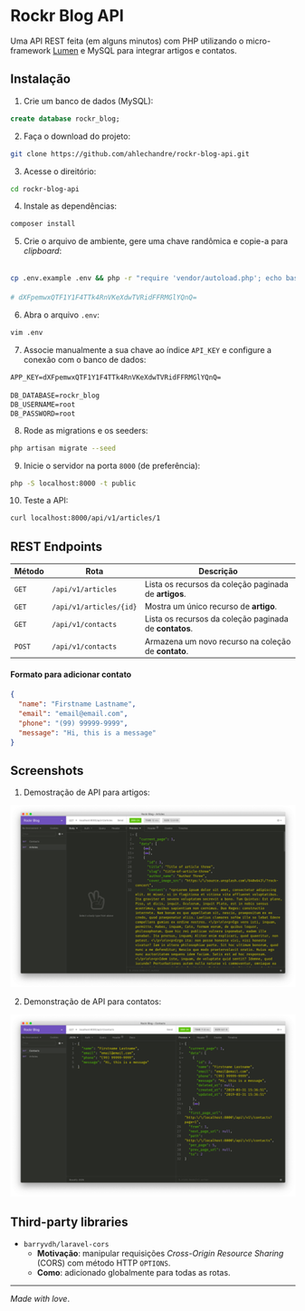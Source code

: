 # Rockr Blog API

Uma API REST feita (em alguns minutos) com PHP utilizando o micro-framework [Lumen](https://lumen.laravel.com) e MySQL para integrar artigos e contatos.

## Instalação

1. Crie um banco de dados (MySQL):

```sql
create database rockr_blog;
```

2. Faça o download do projeto: 

```bash
git clone https://github.com/ahlechandre/rockr-blog-api.git
```

3. Acesse o direitório:

```bash
cd rockr-blog-api
```

4. Instale as dependências:

```bash
composer install
```

5. Crie o arquivo de ambiente, gere uma chave randômica e copie-a para *clipboard*:


```bash

cp .env.example .env && php -r "require 'vendor/autoload.php'; echo base64_encode(str_random(32)).PHP_EOL;"

# dXFpemwxQTF1Y1F4TTk4RnVKeXdwTVRidFFRMGlYQnQ=
```

6. Abra o arquivo `.env`:

```bash
vim .env
```

7. Associe manualmente a sua chave ao índice `API_KEY` e configure a conexão com o banco de dados:

```dotenv
APP_KEY=dXFpemwxQTF1Y1F4TTk4RnVKeXdwTVRidFFRMGlYQnQ=

DB_DATABASE=rockr_blog
DB_USERNAME=root
DB_PASSWORD=root
```

8. Rode as migrations e os seeders:

```bash
php artisan migrate --seed
```

9. Inicie o servidor na porta `8000` (de preferência):


```bash
php -S localhost:8000 -t public
```

10. Teste a API:

```bash
curl localhost:8000/api/v1/articles/1
```

## REST Endpoints

| Método | Rota | Descrição |
|--------|------|----------|
| `GET` | `/api/v1/articles` | Lista os recursos da coleção paginada de **artigos**.
| `GET` | `/api/v1/articles/{id}` | Mostra um único recurso de **artigo**.
| `GET` | `/api/v1/contacts` | Lista os recursos da coleção paginada de **contatos**.
| `POST` | `/api/v1/contacts` | Armazena um novo recurso na coleção de **contato**.

#### Formato para adicionar contato

```json
{
  "name": "Firstname Lastname",
  "email": "email@email.com",
  "phone": "(99) 99999-9999",
  "message": "Hi, this is a message"
}
```

## Screenshots

1. Demostração de API para artigos:

![Demostração de API para artigos](./screenshots/rockr-blog-api-demo-articles.png)

2. Demonstração de API para contatos:

![Demonstração de API para contatos](./screenshots/rockr-blog-api-demo-contacts.png)

## Third-party libraries

* `barryvdh/laravel-cors`
  - **Motivação**: manipular requisições *Cross-Origin Resource Sharing* (CORS) com método HTTP `OPTIONS`.
  - **Como**: adicionado globalmente para todas as rotas.

--------

*Made with love*.